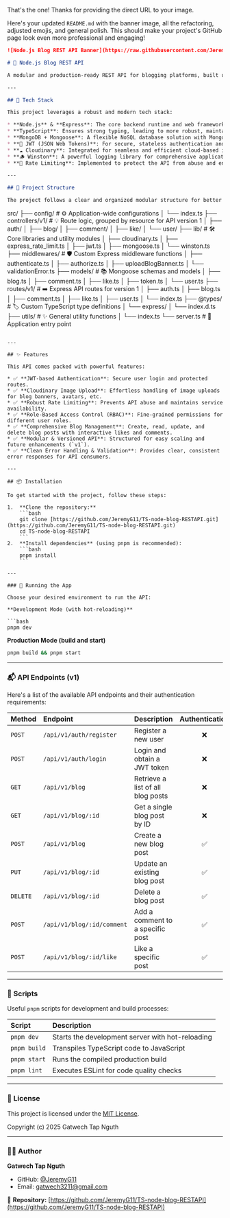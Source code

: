 That's the one\! Thanks for providing the direct URL to your image.

Here's your updated `README.md` with the banner image, all the refactoring, adjusted emojis, and general polish. This should make your project's GitHub page look even more professional and engaging\!

```markdown
![Node.js Blog REST API Banner](https://raw.githubusercontent.com/JeremyG11/gatwech-nguth-assets/main/Frame%206.png)

# 📝 Node.js Blog REST API

A modular and production-ready REST API for blogging platforms, built using **Node.js**, **TypeScript**, **Express**, and **MongoDB**. This backend empowers users with features like registration, secure login, blog post creation, commenting, liking, and more – all secured with JWT authentication and featuring cloud image support via Cloudinary.

---

## 🚀 Tech Stack

This project leverages a robust and modern tech stack:

* **Node.js** & **Express**: The core backend runtime and web framework for efficient routing and API development.
* **TypeScript**: Ensures strong typing, leading to more robust, maintainable, and scalable code.
* **MongoDB + Mongoose**: A flexible NoSQL database solution with Mongoose for elegant ODM (Object Data Modeling).
* **🔑 JWT (JSON Web Tokens)**: For secure, stateless authentication and authorization.
* **☁️ Cloudinary**: Integrated for seamless and efficient cloud-based image uploads and management.
* **🪵 Winston**: A powerful logging library for comprehensive application monitoring and debugging.
* **🚦 Rate Limiting**: Implemented to protect the API from abuse and ensure stability.

---

## 📁 Project Structure

The project follows a clear and organized modular structure for better maintainability and scalability:

```

src/
├── config/           \# ⚙️ Application-wide configurations
│ └── index.ts
├── controllers/v1/   \# 💡 Route logic, grouped by resource for API version 1
│ ├── auth/
│ ├── blog/
│ ├── comment/
│ ├── like/
│ └── user/
├── lib/              \# 🛠️ Core libraries and utility modules
│ ├── cloudinary.ts
│ ├── express\_rate\_limit.ts
│ ├── jwt.ts
│ ├── mongoose.ts
│ └── winston.ts
├── middlewares/      \# 🛡️ Custom Express middleware functions
│ ├── authenticate.ts
│ ├── authorize.ts
│ ├── uploadBlogBanner.ts
│ └── validationError.ts
├── models/           \# 📚 Mongoose schemas and models
│ ├── blog.ts
│ ├── comment.ts
│ ├── like.ts
│ ├── token.ts
│ └── user.ts
├── routes/v1/        \# ➡️ Express API routes for version 1
│ ├── auth.ts
│ ├── blog.ts
│ ├── comment.ts
│ ├── like.ts
│ ├── user.ts
│ └── index.ts
├── @types/           \# 🏷️ Custom TypeScript type definitions
│ └── express/
│ └── index.d.ts
├── utils/            \# ✨ General utility functions
│ └── index.ts
└── server.ts         \# 🚀 Application entry point

````

---

## ✨ Features

This API comes packed with powerful features:

* ✅ **JWT-based Authentication**: Secure user login and protected routes.
* ✅ **Cloudinary Image Upload**: Effortless handling of image uploads for blog banners, avatars, etc.
* ✅ **Robust Rate Limiting**: Prevents API abuse and maintains service availability.
* ✅ **Role-Based Access Control (RBAC)**: Fine-grained permissions for different user roles.
* ✅ **Comprehensive Blog Management**: Create, read, update, and delete blog posts with interactive likes and comments.
* ✅ **Modular & Versioned API**: Structured for easy scaling and future enhancements (`v1`).
* ✅ **Clean Error Handling & Validation**: Provides clear, consistent error responses for API consumers.

---

## 📦 Installation

To get started with the project, follow these steps:

1.  **Clone the repository:**
    ```bash
    git clone [https://github.com/JeremyG11/TS-node-blog-RESTAPI.git](https://github.com/JeremyG11/TS-node-blog-RESTAPI.git)
    cd TS-node-blog-RESTAPI
    ```
2.  **Install dependencies** (using pnpm is recommended):
    ```bash
    pnpm install
    ```

---

### 🧪 Running the App

Choose your desired environment to run the API:

**Development Mode (with hot-reloading)**

```bash
pnpm dev
````

**Production Mode (build and start)**

```bash
pnpm build && pnpm start
```

-----

### 📬 API Endpoints (v1)

Here's a list of the available API endpoints and their authentication requirements:

| Method | Endpoint                     | Description                    | Authentication |
| :----- | :--------------------------- | :----------------------------- | :-------------: |
| `POST` | `/api/v1/auth/register`      | Register a new user            |       ❌       |
| `POST` | `/api/v1/auth/login`         | Login and obtain a JWT token   |       ❌       |
| `GET`  | `/api/v1/blog`               | Retrieve a list of all blog posts |       ❌       |
| `GET`  | `/api/v1/blog/:id`           | Get a single blog post by ID   |       ❌       |
| `POST` | `/api/v1/blog`               | Create a new blog post         |       ✅       |
| `PUT`  | `/api/v1/blog/:id`           | Update an existing blog post   |       ✅       |
| `DELETE`| `/api/v1/blog/:id`           | Delete a blog post             |       ✅       |
| `POST` | `/api/v1/blog/:id/comment`   | Add a comment to a specific post |       ✅       |
| `POST` | `/api/v1/blog/:id/like`      | Like a specific post           |       ✅       |

-----

### 🧰 Scripts

Useful `pnpm` scripts for development and build processes:

| Script     | Description                                |
| :--------- | :----------------------------------------- |
| `pnpm dev`   | Starts the development server with hot-reloading |
| `pnpm build` | Transpiles TypeScript code to JavaScript   |
| `pnpm start` | Runs the compiled production build         |
| `pnpm lint`  | Executes ESLint for code quality checks    |

-----

### 🪪 License

This project is licensed under the [MIT License](https://opensource.org/licenses/MIT).

Copyright (c) 2025 Gatwech Tap Nguth

-----

### 👨‍💻 Author

**Gatwech Tap Nguth**

  * GitHub: [@JeremyG11](https://www.google.com/search?q=https://github.com/JeremyG11)
  * Email: [gatwech3211@gmail.com](mailto:gatwech3211@gmail.com)

🔗 **Repository:** [https://github.com/JeremyG11/TS-node-blog-RESTAPI](https://github.com/JeremyG11/TS-node-blog-RESTAPI)

```
```